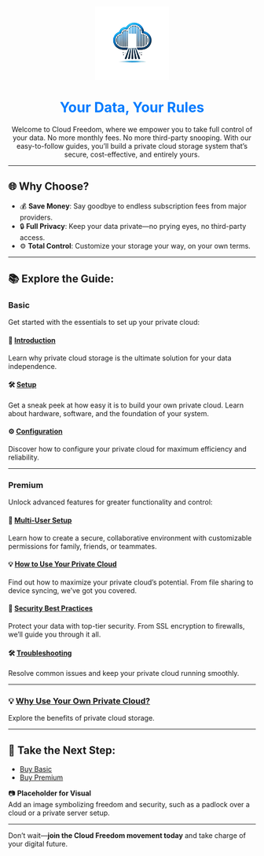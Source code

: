 <link rel="apple-touch-icon" sizes="180x180" href="assets/icons/apple-touch-icon.png">
<link rel="icon" type="image/png" sizes="32x32" href="assets/icons/favicon-32x32.png">
<link rel="icon" type="image/png" sizes="16x16" href="assets/icons/favicon-16x16.png">
<link rel="manifest" href="assets/icons/site.webmanifest">
<link rel="shortcut icon" href="assets/icons/favicon.ico">
<img src="assets/icons/logo1.png" alt="Cloud Freedom Logo" style="width: 150px; display: block; margin: 20px auto;">

<h1 style="text-align: center; color: #007BFF;">Your Data, Your Rules</h1>

<p style="text-align: center;">
Welcome to Cloud Freedom, where we empower you to take full control of your data.  
No more monthly fees. No more third-party snooping. With our easy-to-follow guides, you’ll build a private cloud storage system that’s secure, cost-effective, and entirely yours.
</p>

---

## 🌐 Why Choose?

- 💰 **Save Money**: Say goodbye to endless subscription fees from major providers.  
- 🔒 **Full Privacy**: Keep your data private—no prying eyes, no third-party access.  
- ⚙️ **Total Control**: Customize your storage your way, on your own terms.

---

## 📚 Explore the Guide:

### **Basic**  
Get started with the essentials to set up your private cloud:  

#### 📌 [Introduction](introduction.md)  
Learn why private cloud storage is the ultimate solution for your data independence.

#### 🛠️ [Setup](setup.md)  
Get a sneak peek at how easy it is to build your own private cloud. Learn about hardware, software, and the foundation of your system.

#### ⚙️ [Configuration](configuration.md)  
Discover how to configure your private cloud for maximum efficiency and reliability.

---

### **Premium**  
Unlock advanced features for greater functionality and control:  

#### 👥 [Multi-User Setup](multi-user-setup.md)  
Learn how to create a secure, collaborative environment with customizable permissions for family, friends, or teammates.

#### 💡 [How to Use Your Private Cloud](how-to-use.md)  
Find out how to maximize your private cloud’s potential. From file sharing to device syncing, we’ve got you covered.

#### 🔐 [Security Best Practices](security.md)  
Protect your data with top-tier security. From SSL encryption to firewalls, we’ll guide you through it all.

#### 🛠️ [Troubleshooting](troubleshooting.md)  
Resolve common issues and keep your private cloud running smoothly.

---

### 💡 [Why Use Your Own Private Cloud?](why-use-your-own-cloud.md)  
Explore the benefits of private cloud storage.

---

## 🚀 Take the Next Step:

- [Buy Basic](#)  
- [Buy Premium](#)  

📷 **Placeholder for Visual**  
Add an image symbolizing freedom and security, such as a padlock over a cloud or a private server setup.

---

Don’t wait—**join the Cloud Freedom movement today** and take charge of your digital future.
